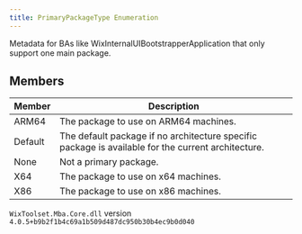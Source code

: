 ```yaml
---
title: PrimaryPackageType Enumeration
---
```

Metadata for BAs like WixInternalUIBootstrapperApplication that only support one main package.
## Members
| Member | Description |
| ------ | ----------- |
| ARM64 | The package to use on ARM64 machines. |
| Default | The default package if no architecture specific package is available for the current architecture. |
| None | Not a primary package. |
| X64 | The package to use on x64 machines. |
| X86 | The package to use on x86 machines. |
`WixToolset.Mba.Core.dll` version `4.0.5+b9b2f1b4c69a1b509d487dc950b30b4ec9b0d040`
